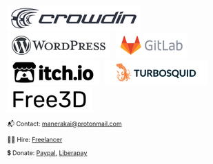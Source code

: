 [![Crowdin](./icons/crowdin.svg)](https://crowdin.com/profile/manerakai/)&nbsp;&nbsp;
[![Wordpress](./icons/wordpress.svg)](https://profiles.wordpress.org/manerakai/)&nbsp;&nbsp;
[![GitLab](./icons/gitlab.svg)](https://gitlab.com/ManeraKai)&nbsp;&nbsp;
[![ItchIo](./icons/itchio.svg)](https://manerakai.itch.io/)&nbsp;&nbsp;
[![TurboSquid](./icons/turbosquid.svg)](https://www.turbosquid.com/Search/Artists/ManeraKai)&nbsp;&nbsp;
[![Free3d](./icons/free3d.svg)](https://free3d.com/user/ajaebalbarmaja)

📬 Contact: manerakai@protonmail.com

👨‍🔧 Hire: [Freelancer](https://www.freelancer.com/u/ManeraKai)

💲 Donate: [Paypal](https://www.paypal.com/paypalme/esmailalmaleeh), [Liberapay](https://liberapay.com/ManeraKai/)
